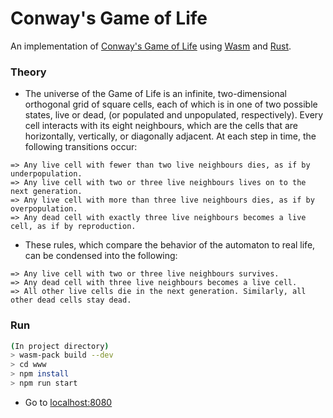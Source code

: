 # Conway's Game of Life

An implementation of [Conway's Game of Life](https://en.wikipedia.org/wiki/Conway's_Game_of_Life) using [Wasm](https://webassembly.org) and [Rust](https://www.rust-lang.org/learn).

### Theory

- The universe of the Game of Life is an infinite, two-dimensional orthogonal grid of square cells, each of which is in one of two possible states, live or dead, (or populated and unpopulated, respectively). Every cell interacts with its eight neighbours, which are the cells that are horizontally, vertically, or diagonally adjacent. At each step in time, the following transitions occur:
```
=> Any live cell with fewer than two live neighbours dies, as if by underpopulation.
=> Any live cell with two or three live neighbours lives on to the next generation.
=> Any live cell with more than three live neighbours dies, as if by overpopulation.
=> Any dead cell with exactly three live neighbours becomes a live cell, as if by reproduction.
```
- These rules, which compare the behavior of the automaton to real life, can be condensed into the following:
```
=> Any live cell with two or three live neighbours survives.
=> Any dead cell with three live neighbours becomes a live cell.
=> All other live cells die in the next generation. Similarly, all other dead cells stay dead.
```

### Run
```bash
(In project directory)
> wasm-pack build --dev
> cd www
> npm install
> npm run start
```
- Go to [localhost:8080](http://localhost:8080/)
